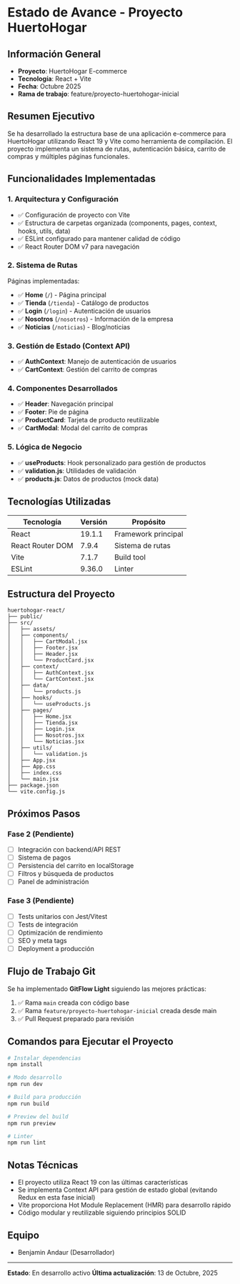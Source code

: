 # Estado de Avance - Proyecto HuertoHogar

## Información General
- **Proyecto**: HuertoHogar E-commerce
- **Tecnología**: React + Vite
- **Fecha**: Octubre 2025
- **Rama de trabajo**: feature/proyecto-huertohogar-inicial

## Resumen Ejecutivo
Se ha desarrollado la estructura base de una aplicación e-commerce para HuertoHogar utilizando React 19 y Vite como herramienta de compilación. El proyecto implementa un sistema de rutas, autenticación básica, carrito de compras y múltiples páginas funcionales.

## Funcionalidades Implementadas

### 1. Arquitectura y Configuración
- ✅ Configuración de proyecto con Vite
- ✅ Estructura de carpetas organizada (components, pages, context, hooks, utils, data)
- ✅ ESLint configurado para mantener calidad de código
- ✅ React Router DOM v7 para navegación

### 2. Sistema de Rutas
Páginas implementadas:
- ✅ **Home** (`/`) - Página principal
- ✅ **Tienda** (`/tienda`) - Catálogo de productos
- ✅ **Login** (`/login`) - Autenticación de usuarios
- ✅ **Nosotros** (`/nosotros`) - Información de la empresa
- ✅ **Noticias** (`/noticias`) - Blog/noticias

### 3. Gestión de Estado (Context API)
- ✅ **AuthContext**: Manejo de autenticación de usuarios
- ✅ **CartContext**: Gestión del carrito de compras

### 4. Componentes Desarrollados
- ✅ **Header**: Navegación principal
- ✅ **Footer**: Pie de página
- ✅ **ProductCard**: Tarjeta de producto reutilizable
- ✅ **CartModal**: Modal del carrito de compras

### 5. Lógica de Negocio
- ✅ **useProducts**: Hook personalizado para gestión de productos
- ✅ **validation.js**: Utilidades de validación
- ✅ **products.js**: Datos de productos (mock data)

## Tecnologías Utilizadas

| Tecnología | Versión | Propósito |
|------------|---------|-----------|
| React | 19.1.1 | Framework principal |
| React Router DOM | 7.9.4 | Sistema de rutas |
| Vite | 7.1.7 | Build tool |
| ESLint | 9.36.0 | Linter |

## Estructura del Proyecto

```
huertohogar-react/
├── public/
├── src/
│   ├── assets/
│   ├── components/
│   │   ├── CartModal.jsx
│   │   ├── Footer.jsx
│   │   ├── Header.jsx
│   │   └── ProductCard.jsx
│   ├── context/
│   │   ├── AuthContext.jsx
│   │   └── CartContext.jsx
│   ├── data/
│   │   └── products.js
│   ├── hooks/
│   │   └── useProducts.js
│   ├── pages/
│   │   ├── Home.jsx
│   │   ├── Tienda.jsx
│   │   ├── Login.jsx
│   │   ├── Nosotros.jsx
│   │   └── Noticias.jsx
│   ├── utils/
│   │   └── validation.js
│   ├── App.jsx
│   ├── App.css
│   ├── index.css
│   └── main.jsx
├── package.json
└── vite.config.js
```

## Próximos Pasos

### Fase 2 (Pendiente)
- [ ] Integración con backend/API REST
- [ ] Sistema de pagos
- [ ] Persistencia del carrito en localStorage
- [ ] Filtros y búsqueda de productos
- [ ] Panel de administración

### Fase 3 (Pendiente)
- [ ] Tests unitarios con Jest/Vitest
- [ ] Tests de integración
- [ ] Optimización de rendimiento
- [ ] SEO y meta tags
- [ ] Deployment a producción

## Flujo de Trabajo Git

Se ha implementado **GitFlow Light** siguiendo las mejores prácticas:
1. ✅ Rama `main` creada con código base
2. ✅ Rama `feature/proyecto-huertohogar-inicial` creada desde main
3. ✅ Pull Request preparado para revisión

## Comandos para Ejecutar el Proyecto

```bash
# Instalar dependencias
npm install

# Modo desarrollo
npm run dev

# Build para producción
npm run build

# Preview del build
npm run preview

# Linter
npm run lint
```

## Notas Técnicas

- El proyecto utiliza React 19 con las últimas características
- Se implementa Context API para gestión de estado global (evitando Redux en esta fase inicial)
- Vite proporciona Hot Module Replacement (HMR) para desarrollo rápido
- Código modular y reutilizable siguiendo principios SOLID

## Equipo
- Benjamin Andaur (Desarrollador)

---

**Estado**: En desarrollo activo
**Última actualización**: 13 de Octubre, 2025
